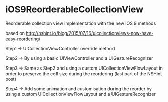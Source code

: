 # iOS9ReorderableCollectionView

Reorderable collection view implementation with the new iOS 9 methods

based on http://nshint.io/blog/2015/07/16/uicollectionviews-now-have-easy-reordering/

Step1 -> UICollectionViewController override method

Step2 -> By using a basic UIViewController and a UIGestureRecognizer

Step3 -> Same as Step2 and using a custom UICollectionViewFlowLayout in order to preserve the cell size during the reordering (last part of the NSHint post)

Step4 -> Add some animation and customisation during the reorder by using a custom UICollectionViewFlowLayout and a UIGestureRecognizer
